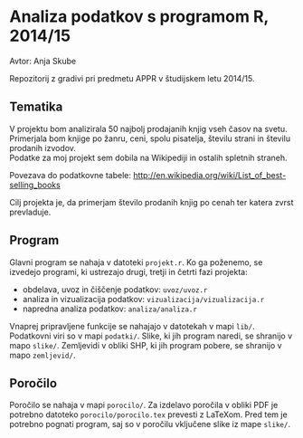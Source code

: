 # Analiza podatkov s programom R, 2014/15

Avtor: Anja Skube

Repozitorij z gradivi pri predmetu APPR v študijskem letu 2014/15.

## Tematika

V projektu bom analizirala 50 najbolj prodajanih knjig vseh časov na svetu. Primerjala bom knjige po žanru, ceni, spolu pisatelja, številu strani in številu prodanih izvodov.  
Podatke za moj projekt sem dobila na Wikipediji in ostalih spletnih straneh.

Povezava do podatkovne tabele:
http://en.wikipedia.org/wiki/List_of_best-selling_books

Cilj projekta je, da primerjam število prodanih knjig po cenah ter katera zvrst prevladuje. 

## Program

Glavni program se nahaja v datoteki `projekt.r`. Ko ga poženemo, se izvedejo
programi, ki ustrezajo drugi, tretji in četrti fazi projekta:

* obdelava, uvoz in čiščenje podatkov: `uvoz/uvoz.r`
* analiza in vizualizacija podatkov: `vizualizacija/vizualizacija.r`
* napredna analiza podatkov: `analiza/analiza.r`

Vnaprej pripravljene funkcije se nahajajo v datotekah v mapi `lib/`. Podatkovni
viri so v mapi `podatki/`. Slike, ki jih program naredi, se shranijo v mapo
`slike/`. Zemljevidi v obliki SHP, ki jih program pobere, se shranijo v mapo
`zemljevid/`.

## Poročilo

Poročilo se nahaja v mapi `porocilo/`. Za izdelavo poročila v obliki PDF je
potrebno datoteko `porocilo/porocilo.tex` prevesti z LaTeXom. Pred tem je
potrebno pognati program, saj so v poročilu vključene slike iz mape `slike/`.
